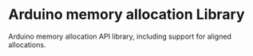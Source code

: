 # Arduino memory allocation Library #

Arduino memory allocation API library, including support for aligned allocations.

